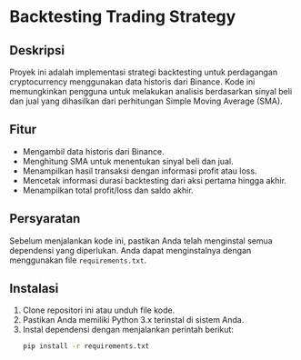 # Backtesting Trading Strategy

## Deskripsi
Proyek ini adalah implementasi strategi backtesting untuk perdagangan cryptocurrency menggunakan data historis dari Binance. Kode ini memungkinkan pengguna untuk melakukan analisis berdasarkan sinyal beli dan jual yang dihasilkan dari perhitungan Simple Moving Average (SMA).

## Fitur
- Mengambil data historis dari Binance.
- Menghitung SMA untuk menentukan sinyal beli dan jual.
- Menampilkan hasil transaksi dengan informasi profit atau loss.
- Mencetak informasi durasi backtesting dari aksi pertama hingga akhir.
- Menampilkan total profit/loss dan saldo akhir.

## Persyaratan
Sebelum menjalankan kode ini, pastikan Anda telah menginstal semua dependensi yang diperlukan. Anda dapat menginstalnya dengan menggunakan file `requirements.txt`.

## Instalasi
1. Clone repositori ini atau unduh file kode.
2. Pastikan Anda memiliki Python 3.x terinstal di sistem Anda.
3. Instal dependensi dengan menjalankan perintah berikut:
   ```bash
   pip install -r requirements.txt
